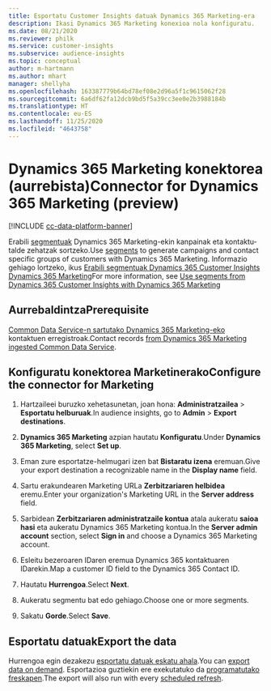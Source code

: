 ```yaml
---
title: Esportatu Customer Insights datuak Dynamics 365 Marketing-era
description: Ikasi Dynamics 365 Marketing konexioa nola konfiguratu.
ms.date: 08/21/2020
ms.reviewer: philk
ms.service: customer-insights
ms.subservice: audience-insights
ms.topic: conceptual
author: m-hartmann
ms.author: mhart
manager: shellyha
ms.openlocfilehash: 163387779b64bd78ef08e2d96a5f1c9615062f28
ms.sourcegitcommit: 6a6df62fa12dcb9bd5f5a39cc3ee0e2b3988184b
ms.translationtype: HT
ms.contentlocale: eu-ES
ms.lasthandoff: 11/25/2020
ms.locfileid: "4643758"
---
```

# <a name="connector-for-dynamics-365-marketing-preview"></a><span data-ttu-id="213e0-103">Dynamics 365 Marketing konektorea (aurrebista)</span><span class="sxs-lookup"><span data-stu-id="213e0-103">Connector for Dynamics 365 Marketing (preview)</span></span>

[!INCLUDE [cc-data-platform-banner](../includes/cc-data-platform-banner.md)]

<span data-ttu-id="213e0-104">Erabili [segmentuak](segments.md) Dynamics 365 Marketing-ekin kanpainak eta kontaktu-talde zehatzak sortzeko.</span><span class="sxs-lookup"><span data-stu-id="213e0-104">Use [segments](segments.md) to generate campaigns and contact specific groups of customers with Dynamics 365 Marketing.</span></span> <span data-ttu-id="213e0-105">Informazio gehiago lortzeko, ikus [Erabili segmentuak Dynamics 365 Customer Insights Dynamics 365 Marketing](https://docs.microsoft.com/dynamics365/marketing/customer-insights-segments)</span><span class="sxs-lookup"><span data-stu-id="213e0-105">For more information, see [Use segments from Dynamics 365 Customer Insights with Dynamics 365 Marketing](https://docs.microsoft.com/dynamics365/marketing/customer-insights-segments)</span></span>

## <a name="prerequisite"></a><span data-ttu-id="213e0-106">Aurrebaldintza</span><span class="sxs-lookup"><span data-stu-id="213e0-106">Prerequisite</span></span>

<span data-ttu-id="213e0-107">[Common Data Service-n sartutako Dynamics 365 Marketing-eko](connect-power-query.md) kontaktuen erregistroak.</span><span class="sxs-lookup"><span data-stu-id="213e0-107">Contact records [from Dynamics 365 Marketing ingested Common Data Service](connect-power-query.md).</span></span>

## <a name="configure-the-connector-for-marketing"></a><span data-ttu-id="213e0-108">Konfiguratu konektorea Marketinerako</span><span class="sxs-lookup"><span data-stu-id="213e0-108">Configure the connector for Marketing</span></span>

1. <span data-ttu-id="213e0-109">Hartzaileei buruzko xehetasunetan, joan hona: **Administratzailea** > **Esportatu helburuak**.</span><span class="sxs-lookup"><span data-stu-id="213e0-109">In audience insights, go to **Admin** > **Export destinations**.</span></span>

1. <span data-ttu-id="213e0-110">**Dynamics 365 Marketing** azpian hautatu **Konfiguratu**.</span><span class="sxs-lookup"><span data-stu-id="213e0-110">Under **Dynamics 365 Marketing**, select **Set up**.</span></span>

1. <span data-ttu-id="213e0-111">Eman zure esportatze-helmugari izen bat **Bistaratu izena** eremuan.</span><span class="sxs-lookup"><span data-stu-id="213e0-111">Give your export destination a recognizable name in the **Display name** field.</span></span>

1. <span data-ttu-id="213e0-112">Sartu erakundearen Marketing URLa **Zerbitzariaren helbidea** eremu.</span><span class="sxs-lookup"><span data-stu-id="213e0-112">Enter your organization's Marketing URL in the **Server address** field.</span></span>

1. <span data-ttu-id="213e0-113">Sarbidean **Zerbitzariaren administratzaile kontua** atala aukeratu **saioa hasi** eta aukeratu Dynamics 365 Marketing kontua.</span><span class="sxs-lookup"><span data-stu-id="213e0-113">In the **Server admin account** section, select **Sign in** and choose a Dynamics 365 Marketing account.</span></span>

1. <span data-ttu-id="213e0-114">Esleitu bezeroaren IDaren eremua Dynamics 365 kontaktuaren IDarekin.</span><span class="sxs-lookup"><span data-stu-id="213e0-114">Map a customer ID field to the Dynamics 365 Contact ID.</span></span>

1. <span data-ttu-id="213e0-115">Hautatu **Hurrengoa**.</span><span class="sxs-lookup"><span data-stu-id="213e0-115">Select **Next**.</span></span>

1. <span data-ttu-id="213e0-116">Aukeratu segmentu bat edo gehiago.</span><span class="sxs-lookup"><span data-stu-id="213e0-116">Choose one or more segments.</span></span>

1. <span data-ttu-id="213e0-117">Sakatu **Gorde**.</span><span class="sxs-lookup"><span data-stu-id="213e0-117">Select **Save**.</span></span>

## <a name="export-the-data"></a><span data-ttu-id="213e0-118">Esportatu datuak</span><span class="sxs-lookup"><span data-stu-id="213e0-118">Export the data</span></span>

<span data-ttu-id="213e0-119">Hurrengoa egin dezakezu [esportatu datuak eskatu ahala](export-destinations.md).</span><span class="sxs-lookup"><span data-stu-id="213e0-119">You can [export data on demand](export-destinations.md).</span></span> <span data-ttu-id="213e0-120">Esportazioa guztiekin ere exekutatuko da [programatutako freskapen](system.md#schedule-tab).</span><span class="sxs-lookup"><span data-stu-id="213e0-120">The export will also run with every [scheduled refresh](system.md#schedule-tab).</span></span>
